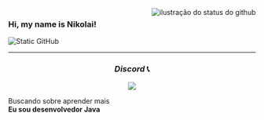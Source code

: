 <img align='right' src="https://github-readme-stats.vercel.app/api?username=nikolaihryhoriev&show_icons=true&title_color=783c00&text_color=af552e&icon_color=783c00&bg_color=f8efd4&cache_seconds=2300" alt="ilustração do status do github">

### Hi, my name is Nikolai!

<img src="https://img.shields.io/static/v1?label=Overview&message=NikolaiHryhoriev&color=f8efd4&style=for-the-badge&logo=GitHub" alt="Static GitHub">

<hr/>
<div align="center">
<h3 align="center"><i>Discord </i>📞</h3>
  <div align="center">
  <a href="https://discord.com/users/1305814133798731786">
   <img src="https://lanyard.kyrie25.dev/api/1305814133798731786?animated=true&hideTimestamp=true&hideDiscrim=true&waveColor=ca002e&imgStyle=square"  /> </a>
  </div>
</div>

<p>Buscando sobre aprender mais<br/> <strong>Eu sou desenvolvedor Java</strong></p>
